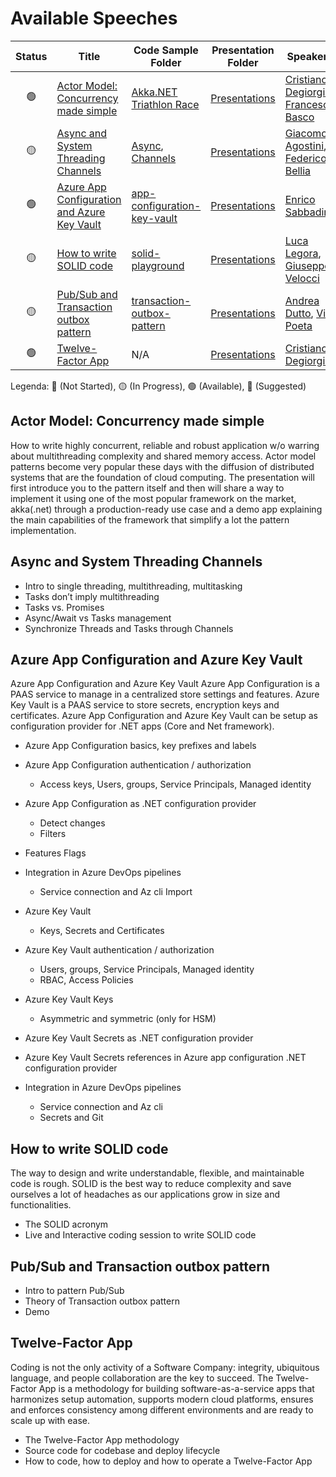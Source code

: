 # Available Speeches

| Status | Title |  Code Sample Folder | Presentation Folder | Speakers | Events |
| :---: |  ------------- | ------------- | ------------- | ------------- | ------------- |
| 🟢 | [Actor Model: Concurrency made simple](#actor-model-concurrency-made-simple) | [Akka.NET Triathlon Race](https://github.com/fbasco81/triathlon-race-demo) | [Presentations](https://github.com/msc-technology/actor-model-concurrency) | [Cristiano Degiorgis](https://linkedin.com/in/cristianodegiorgis), [Francesco Basco](https://linkedin.com/in/francesco-basco-6a827387) | |
| 🟡 | [Async and System Threading Channels](#async-and-system-threading-channels) | [Async](https://github.com/msc-technology/async-await), [Channels](https://github.com/msc-technology/system-threading-channels) |  [Presentations](#tbd) | [Giacomo Agostini](https://linkedin.com/in/giacomo-agostini-4976b717), [Federico Bellia](https://linkedin.com/in/federico-bellia-64a72799) | |
| 🟢 | [Azure App Configuration and Azure Key Vault](#azure-app-configuration-and-azure-key-vault) | [app-configuration-key-vault](https://github.com/sabbadino/app-configuration-key-vault) | [Presentations](https://github.com/sabbadino/app-configuration-key-vault/tree/main/files) | [Enrico Sabbadin](https://linkedin.com/in/enrico-sabbadin-537150) | [Torino .NET Meetup (16/03/2022)](https://www.meetup.com/it-IT/Torino-NET-User-Group/events/284528269/) |
| 🟡 | [How to write SOLID code](#how-to-write-solid-code) | [solid-playground](https://github.com/msc-technology/solid-playground) | [Presentations](https://github.com/msc-technology/solid-playground/tree/main/Presentations) | [Luca Legora](https://linkedin.com/in/lucalegora), [Giuseppe Velocci](https://linkedin.com/in/giuseppe-velocci-92a69969) | |
| 🟡 | [Pub/Sub and Transaction outbox pattern](#pubsub-and-transaction-outbox-pattern) | [transaction-outbox-pattern](https://github.com/msc-technology/transaction-outbox-pattern) | [Presentations](https://github.com/msc-technology/transaction-outbox-pattern) | [Andrea Dutto](https://linkedin.com/in/andreaduttoita), [Vito Poeta](https://linkedin.com/in/vitopoeta) | |
| 🟢 | [Twelve-Factor App](#twelve-factor-app) | N/A | [Presentations](https://github.com/msc-technology/12-factor-app) | [Cristiano Degiorgis](https://linkedin.com/in/cristianodegiorgis) | |

Legenda: 🔴 (Not Started), 🟡 (In Progress), 🟢 (Available), 🔵 (Suggested)

## Actor Model: Concurrency made simple

How to write highly concurrent, reliable and robust application w/o warring about multithreading complexity and  shared memory access. Actor model patterns become very popular these days with the diffusion of distributed systems that are the foundation of cloud computing.
The presentation will first introduce you to the pattern itself and then will share a way to implement it using one of the most popular framework on the market, akka(.net) through a production-ready use case and a demo app explaining the main capabilities of the framework that simplify a lot the pattern implementation.

## Async and System Threading Channels

- Intro to single threading, multithreading, multitasking
- Tasks don’t imply multithreading
- Tasks vs. Promises
- Async/Await vs Tasks management
- Synchronize Threads and Tasks through Channels

## Azure App Configuration and Azure Key Vault

Azure App Configuration and Azure Key Vault
Azure App Configuration is a PAAS service to manage in a centralized store settings and features.
Azure Key Vault is a PAAS service to store secrets, encryption keys and certificates.
Azure App Configuration and Azure Key Vault can be setup as configuration provider for .NET apps (Core and Net framework).

- Azure App Configuration basics, key prefixes and labels
- Azure App Configuration authentication / authorization
  - Access keys, Users, groups, Service Principals, Managed identity
- Azure App Configuration as .NET configuration provider
  - Detect changes
  - Filters
- Features Flags
- Integration in Azure DevOps pipelines
  - Service connection and Az cli Import

- Azure Key Vault
  - Keys, Secrets and Certificates
- Azure Key Vault authentication / authorization
  - Users, groups, Service Principals, Managed identity
  - RBAC, Access Policies
- Azure Key Vault Keys
  - Asymmetric and symmetric (only for HSM)
- Azure Key Vault Secrets as .NET configuration provider
- Azure Key Vault Secrets references in Azure app configuration .NET configuration provider
- Integration in Azure DevOps pipelines
  - Service connection and Az cli
  - Secrets and Git

## How to write SOLID code

The way to design and write understandable, flexible, and maintainable code is rough. SOLID is the best way to reduce complexity and save ourselves a lot of headaches as our applications grow in size and functionalities.

- The SOLID acronym
- Live and Interactive coding session to write SOLID code

## Pub/Sub and Transaction outbox pattern

- Intro to pattern Pub/Sub
- Theory of Transaction outbox pattern
- Demo

## Twelve-Factor App

Coding is not the only activity of a Software Company: integrity, ubiquitous language, and people collaboration are the key to succeed. The Twelve-Factor App is a methodology for building software-as-a-service apps that harmonizes setup automation, supports modern cloud platforms, ensures and enforces consistency among different environments and are ready to scale up with ease.

- The Twelve-Factor App methodology
- Source code for codebase and deploy lifecycle
- How to code, how to deploy and how to operate a Twelve-Factor App
